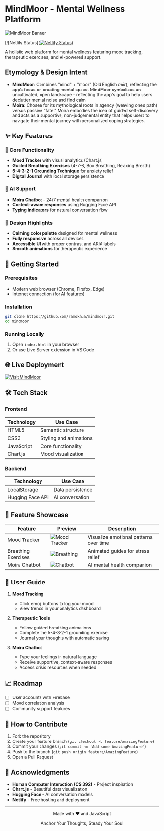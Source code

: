 # MindMoor - Mental Wellness Platform

![MindMoor Banner](logo-transparent.png)

[![Netlify Status]([![Netlify Status](https://api.netlify.com/api/v1/badges/1b37ef9e-4556-4c76-8fa8-88ee62d54a92/deploy-status)](https://app.netlify.com/projects/mindmoor/deploys)) 

A holistic web platform for mental wellness featuring mood tracking, therapeutic exercises, and AI-powered support.

## Etymology & Design Intent  
- **MindMoor**: Combines "mind" + "moor" (Old English *mōr*), reflecting the app’s focus on creating mental space. MindMoor symbolizes an uncultivated, open landscape - reflecting the app's goal to help users declutter mental noise and find calm  
- **Moira**: Chosen for its mythological roots in agency (weaving one’s path) versus passive "fate." Moira embodies the idea of guided self-discovery and acts as a supportive, non-judgemental entity that helps users to navigate their mental journey with personalized coping strategies. 

## ✨ Key Features

### 🧠 Core Functionality
- **Mood Tracker** with visual analytics (Chart.js)
- **Guided Breathing Exercises** (4-7-8, Box Breathing, Relaxing Breath)
- **5-4-3-2-1 Grounding Technique** for anxiety relief
- **Digital Journal** with local storage persistence

### 🤖 AI Support
- **Moira Chatbot** - 24/7 mental health companion
- **Context-aware responses** using Hugging Face API
- **Typing indicators** for natural conversation flow

### 🎨 Design Highlights
- **Calming color palette** designed for mental wellness
- **Fully responsive** across all devices
- **Accessible UI** with proper contrast and ARIA labels
- **Smooth animations** for therapeutic experience

## 🚀 Getting Started

### Prerequisites
- Modern web browser (Chrome, Firefox, Edge)
- Internet connection (for AI features)

### Installation
```bash
git clone https://github.com/ramokhua/mindmoor.git
cd mindmoor
```

### Running Locally
1. Open `index.html` in your browser
2. Or use Live Server extension in VS Code

## 🌐 Live Deployment
[![Visit MindMoor](https://img.shields.io/badge/Visit-MindMoor-5d93a6?style=for-the-badge)](https://mindmoor.netlify.app/)

## 🛠️ Tech Stack

### Frontend
| Technology | Use Case |
|------------|----------|
| HTML5 | Semantic structure |
| CSS3 | Styling and animations |
| JavaScript | Core functionality |
| Chart.js | Mood visualization |

### Backend
| Technology | Use Case |
|------------|----------|
| LocalStorage | Data persistence |
| Hugging Face API | AI conversation |

## 📸 Feature Showcase

| Feature | Preview | Description |
|---------|---------|-------------|
| Mood Tracker | ![Mood Tracker](Mood.jpg) | Visualize emotional patterns over time |
| Breathing Exercises | ![Breathing](Breathing.jpg) | Animated guides for stress relief |
| Moira Chatbot | ![Chatbot](Moira.jpg) | AI mental health companion |

## 📖 User Guide

1. **Mood Tracking**
   - Click emoji buttons to log your mood
   - View trends in your analytics dashboard

2. **Therapeutic Tools**
   - Follow guided breathing animations
   - Complete the 5-4-3-2-1 grounding exercise
   - Journal your thoughts with automatic saving

3. **Moira Chatbot**
   - Type your feelings in natural language
   - Receive supportive, context-aware responses
   - Access crisis resources when needed

## 📈 Roadmap

- [ ] User accounts with Firebase
- [ ] Mood correlation analysis
- [ ] Community support features

## 🤝 How to Contribute

1. Fork the repository
2. Create your feature branch (`git checkout -b feature/AmazingFeature`)
3. Commit your changes (`git commit -m 'Add some AmazingFeature'`)
4. Push to the branch (`git push origin feature/AmazingFeature`)
5. Open a Pull Request

## 🙏 Acknowledgments

- **Human Computer Interaction (CSI392)** - Project inspiration
- **Chart.js** - Beautiful data visualization
- **Hugging Face** - AI conversation models
- **Netlify** - Free hosting and deployment

---

<div align="center">
  <p>Made with ❤️ and JavaScript</p>
  <p>Anchor Your Thoughts, Steady Your Soul</p>
</div>
